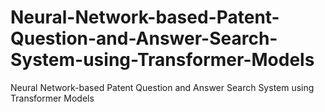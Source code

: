# Neural-Network-based-Patent-Question-and-Answer-Search-System-using-Transformer-Models
Neural Network-based Patent Question and Answer Search System using Transformer Models
